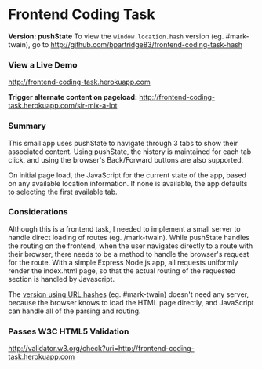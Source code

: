 # Frontend Coding Task

**Version: pushState** To view the `window.location.hash` version (eg. #mark-twain), go to http://github.com/bpartridge83/frontend-coding-task-hash

### View a Live Demo

http://frontend-coding-task.herokuapp.com

**Trigger alternate content on pageload:** http://frontend-coding-task.herokuapp.com/sir-mix-a-lot

### Summary

This small app uses pushState to navigate through 3 tabs to show their associated content. Using pushState, the history is maintained for each tab click, and using the browser's Back/Forward buttons are also supported.

On initial page load, the JavaScript for the current state of the app, based on any available location information. If none is available, the app defaults to selecting the first available tab.

### Considerations

Although this is a frontend task, I needed to implement a small server to handle direct loading of routes (eg. /mark-twain). While pushState handles the routing on the frontend, when the user navigates directly to a route with their browser, there needs to be a method to handle the browser's request for the route.  With a simple Express Node.js app, all requests uniformly render the index.html page, so that the actual routing of the requested section is handled by Javascript.

The [version using URL hashes](http://github.com/bpartridge83/frontend-coding-task-hash) (eg. #mark-twain) doesn't need any server, because the browser knows to load the HTML page directly, and JavaScript can handle all of the parsing and routing.

### Passes W3C HTML5 Validation

http://validator.w3.org/check?uri=http://frontend-coding-task.herokuapp.com

